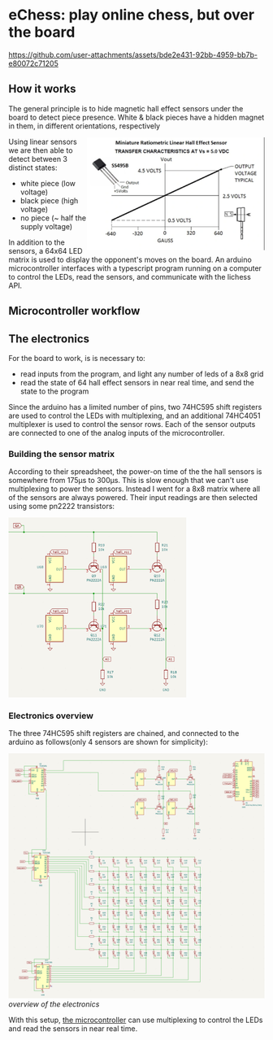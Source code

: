 # eChess: play online chess, but over the board

https://github.com/user-attachments/assets/bde2e431-92bb-4959-bb7b-e80072c71205

## How it works

The general principle is to hide magnetic hall effect sensors under the board to detect piece presence. White & black pieces have a hidden magnet in them, in different orientations, respectively

<img src="assets/hall.png" width="350" align="right">

Using linear sensors we are then able to detect between 3 distinct states:

- white piece (low voltage)
- black piece (high voltage)
- no piece (~ half the supply voltage)

In addition to the sensors, a 64x64 LED matrix is used to display the opponent's moves on the board. An arduino microcontroller interfaces with a typescript program running on a computer to control the LEDs, read the sensors, and communicate with the lichess API.

## Microcontroller workflow

## The electronics

For the board to work, is is necessary to:

- read inputs from the program, and light any number of leds of a 8x8 grid
- read the state of 64 hall effect sensors in near real time, and send the state to the program

Since the arduino has a limited number of pins, two 74HC595 shift registers are used to control the LEDs with multiplexing, and an additional 74HC4051 multiplexer is used to control the sensor rows. Each of the sensor outputs are connected to one of the analog inputs of the microcontroller.

### Building the sensor matrix

According to their spreadsheet, the power-on time of the the hall sensors is somewhere from 175μs to 300μs. This is slow enough that we can't use multiplexing to power the sensors. Instead I went for a 8x8 matrix where all of the sensors are always powered. Their input readings are then selected using some pn2222 transistors:

<img src="assets/hall_sensors_matrix_details.png" width="350" >

### Electronics overview

The three 74HC595 shift registers are chained, and connected to the arduino as follows(only 4 sensors are shown for simplicity):

![overview](assets/electronics_schematics_overview.png)
_overview of the electronics_

With this setup, [the microcontroller](arduino/arduino.ino) can use multiplexing to control the LEDs and read the sensors in near real time.
